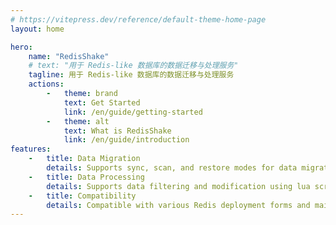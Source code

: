 ```yaml
---
# https://vitepress.dev/reference/default-theme-home-page
layout: home

hero:
    name: "RedisShake"
    # text: "用于 Redis-like 数据库的数据迁移与处理服务"
    tagline: 用于 Redis-like 数据库的数据迁移与处理服务
    actions:
        -   theme: brand
            text: Get Started
            link: /en/guide/getting-started
        -   theme: alt
            text: What is RedisShake
            link: /en/guide/introduction
features:
    -   title: Data Migration
        details: Supports sync, scan, and restore modes for data migration
    -   title: Data Processing
        details: Supports data filtering and modification using lua scripts
    -   title: Compatibility
        details: Compatible with various Redis deployment forms and mainstream cloud vendor's Redis-like databases
---
```



